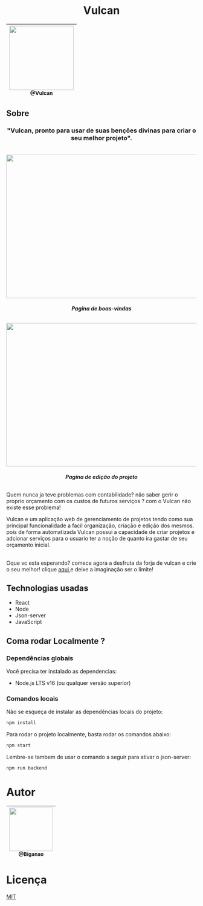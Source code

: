 <div align="center">
  <h1> Vulcan </h1>

| [<img src="https://user-images.githubusercontent.com/103335886/214473563-53038c2f-f3fa-4332-8702-40fc40e879ec.png" width=170><br><sub>@Vulcan</sub>](https://vulcan-projects.vercel.app) |
| :-------------------------------------------------------------------------------------------------------------------: |

</div>

## Sobre 

<div align="center">
  <h3> "Vulcan, pronto para usar de suas benções divinas para criar o seu melhor projeto". </h3><br>
  <img src="https://user-images.githubusercontent.com/103335886/214474578-a4ac43aa-e982-4ed5-8e7f-8761489dddc3.png" width=600 height="380" />
    <h5> Pagina de boas-vindas </h5>
</div>

## 

<div align="center">
  <img src="https://user-images.githubusercontent.com/103335886/214482675-471fcc8b-2b24-4efc-a6c9-0609fc7cb9dd.png" width=600 height="380" />
    <h5> Pagina de edição do projeto </h5>
</div>

## 

Quem nunca ja teve problemas com contabilidade? não saber gerir o proprio orçamento com os custos de futuros serviços ? com o Vulcan não existe esse problema! 

Vulcan e um aplicação web de gerenciamento de projetos tendo como sua principal funcionalidade a facil organização, criação e edição dos mesmos. pois de forma automatizada Vulcan possui a capacidade de criar projetos e adcionar serviços para o usuario ter a noção de quanto ira gastar de seu orçamento inicial. </br></br>
 

Oque vc esta esperando? comece agora a desfruta da forja de vulcan e crie o seu melhor! clique <a href="https://vulcan-projects.vercel.app"> aqui </a> e deixe a imaginação ser o limite!  


## Technologias usadas

 * React
 * Node
 * Json-server
 * JavaScript

## Coma rodar Localmente ?

### Dependências globais

Você precisa ter instalado as dependencias:

- Node.js LTS v16 (ou qualquer versão superior)

### Comandos locais

Não se esqueça de instalar as dependências locais do projeto:

```bash
npm install
```

Para rodar o projeto localmente, basta rodar os comandos abaixo:

```bash
npm start
```

Lembre-se tambem de usar o comando a seguir para ativar o json-server:

```bash
npm run backend
```

# Autor
<div align="center">

| [<img src="https://github.com/Biganao.png?size=115" width=115><br><sub>@Biganao</sub>](https://github.com/Biganao) |
| :-------------------------------------------------------------------------------------------------------------------: |

</div>

# Licença
[MIT](./LICENSE)
